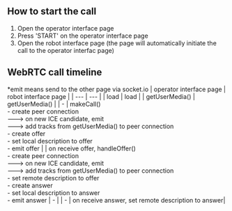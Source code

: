 ## How to start the call
1. Open the operator interface page
2. Press 'START' on the operator interface page
3. Open the robot interface page (the page will automatically initiate the call to the operator interfac page)

## WebRTC call timeline
*emit means send to the other page via socket.io
| operator interface page | robot interface page |
| --- | --- |
| load | load |
| getUserMedia() | getUserMedia() |
| - | makeCall() <br> - create peer connection <br> ---> on new ICE candidate, emit <br> ---> add tracks from getUserMedia() to peer connection <br> - create offer <br> - set local description to offer <br> - emit offer |
| on receive offer, handleOffer() <br> - create peer connection <br> ---> on new ICE candidate, emit <br> ---> add tracks from getUserMedia() to peer connection <br> - set remote description to offer <br> - create answer <br> - set local description to answer <br> - emit answer | - |
| - | on receive answer, set remote description to answer|
